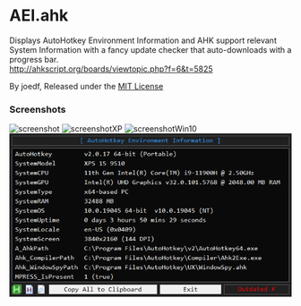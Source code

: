 AEI.ahk
==============================

Displays AutoHotkey Environment Information and AHK support relevant System Information with a fancy update checker that auto-downloads with a progress bar.  
http://ahkscript.org/boards/viewtopic.php?f=6&t=5825  
  
By joedf, Released under the [MIT License](http://opensource.org/licenses/MIT)  

### Screenshots
![screenshot](screenshot.png "screenshot")
![screenshotXP](screenshotXP.png "screenshotXP")
![screenshotWin10](screenshotWin10.png "screenshotWin10")
![screenshotWin10_v2](screenshotWin10_v2.png "screenshotWin10_v2")